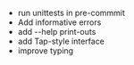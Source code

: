 - run unittests in pre-commmit
- Add informative errors
- add --help print-outs
- add Tap-style interface
- improve typing
